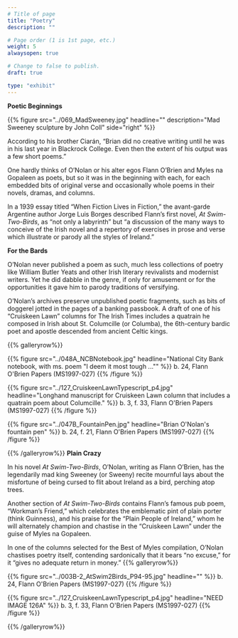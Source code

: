```yaml
---
# Title of page
title: "Poetry"
description: ""

# Page order (1 is 1st page, etc.)
weight: 5
alwaysopen: true

# Change to false to publish.
draft: true

type: "exhibit"
---
```

**Poetic Beginnings**

{{% figure src="../069_MadSweeney.jpg"
           headline="" 
           description="Mad Sweeney sculpture by John Coll" 
           side="right" %}}


According to his brother Ciarán, “Brian did no creative writing until he was in his last year in Blackrock College. Even then the extent of his output was a few short poems.”

One hardly thinks of O’Nolan or his alter egos Flann O’Brien and Myles na Gopaleen as poets, but so it was in the beginning with each, for each embedded bits of original verse and occasionally whole poems in their novels, dramas, and columns.

In a 1939 essay titled “When Fiction Lives in Fiction,” the avant-garde Argentine author Jorge Luis Borges described Flann’s first novel, *At Swim-Two-Birds*, as “not only a labyrinth” but “a discussion of the many ways to conceive of the Irish novel and a repertory of exercises in prose and verse which illustrate or parody all the styles of Ireland.”

**For the Bards**

O’Nolan never published a poem as such, much less collections of poetry like William Butler Yeats and other Irish literary revivalists and modernist writers. Yet he did dabble in the genre, if only for amusement or for the opportunities it gave him to parody traditions of versifying. 

O’Nolan’s archives preserve unpublished poetic fragments, such as bits of doggerel jotted in the pages of a banking passbook. A draft of one of his “Cruiskeen Lawn” columns for The Irish Times includes a quatrain he composed in Irish about St. Columcille (or Columba), the 6th-century bardic poet and apostle descended from ancient Celtic kings.

{{% galleryrow%}}

{{% figure src="../048A_NCBNotebook.jpg" headline="National City Bank notebook, with ms. poem "I deem it most tough ..."" %}}
b. 24, Flann O'Brien Papers (MS1997-027)
{{% /figure %}}

{{% figure src="../127_CruiskeenLawnTypescript_p4.jpg" headline="Longhand manuscript for Cruiskeen Lawn column that includes a quatrain poem about Columcille." %}}
b. 3, f. 33, Flann O'Brien Papers (MS1997-027)
{{% /figure %}}

{{% figure src="../047B_FountainPen.jpg" headline="Brian O'Nolan's fountain pen" %}}
b. 24, f. 21, Flann O'Brien Papers (MS1997-027)
{{% /figure %}}

{{% /galleryrow%}}
**Plain Crazy**

In his novel *At Swim-Two-Birds*, O’Nolan, writing as Flann O’Brien, has the legendarily mad king Sweeney (or Sweeny) recite mournful lays about the misfortune of being cursed to flit about Ireland as a bird, perching atop trees.

Another section of *At Swim-Two-Birds* contains Flann’s famous pub poem, “Workman’s Friend,” which celebrates the emblematic pint of plain porter (think Guinness), and his praise for the “Plain People of Ireland,” whom he will alternately champion and chastise in the “Cruiskeen Lawn” under the guise of Myles na Gopaleen.

In one of the columns selected for the Best of Myles compilation, O’Nolan chastises poetry itself, contending sardonically that it bears “no excuse,” for it “gives no adequate return in money.”
{{% galleryrow%}}

{{% figure src="../003B-2_AtSwim2Birds_P94-95.jpg" headline="" %}}
b. 24, Flann O'Brien Papers (MS1997-027)
{{% /figure %}}

{{% figure src="../127_CruiskeenLawnTypescript_p4.jpg" headline="NEED IMAGE 126A" %}}
b. 3, f. 33, Flann O'Brien Papers (MS1997-027)
{{% /figure %}}

{{% /galleryrow%}}
